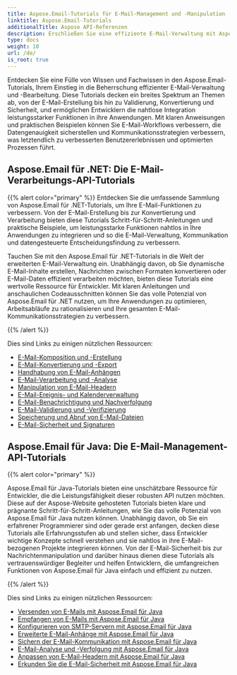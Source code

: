 ```yaml
---
title: Aspose.Email-Tutorials für E-Mail-Management und -Manipulation
linktitle: Aspose.Email-Tutorials
additionalTitle: Aspose API-Referenzen
description: Erschließen Sie eine effiziente E-Mail-Verwaltung mit Aspose.Email-Tutorials. Von der Komposition bis zur Sicherheit beherrschen Sie verschiedene Aspekte für verbesserte Arbeitsabläufe und Benutzererlebnisse.
type: docs
weight: 10
url: /de/
is_root: true
---
```

Entdecken Sie eine Fülle von Wissen und Fachwissen in den Aspose.Email-Tutorials, Ihrem Einstieg in die Beherrschung effizienter E-Mail-Verwaltung und -Bearbeitung. Diese Tutorials decken ein breites Spektrum an Themen ab, von der E-Mail-Erstellung bis hin zu Validierung, Konvertierung und Sicherheit, und ermöglichen Entwicklern die nahtlose Integration leistungsstarker Funktionen in ihre Anwendungen. Mit klaren Anweisungen und praktischen Beispielen können Sie E-Mail-Workflows verbessern, die Datengenauigkeit sicherstellen und Kommunikationsstrategien verbessern, was letztendlich zu verbesserten Benutzererlebnissen und optimierten Prozessen führt.

## Aspose.Email für .NET: Die E-Mail-Verarbeitungs-API-Tutorials
{{% alert color="primary" %}}
Entdecken Sie die umfassende Sammlung von Aspose.Email für .NET-Tutorials, um Ihre E-Mail-Funktionen zu verbessern. Von der E-Mail-Erstellung bis zur Konvertierung und Verarbeitung bieten diese Tutorials Schritt-für-Schritt-Anleitungen und praktische Beispiele, um leistungsstarke Funktionen nahtlos in Ihre Anwendungen zu integrieren und so die E-Mail-Verwaltung, Kommunikation und datengesteuerte Entscheidungsfindung zu verbessern.

Tauchen Sie mit den Aspose.Email für .NET-Tutorials in die Welt der erweiterten E-Mail-Verwaltung ein. Unabhängig davon, ob Sie dynamische E-Mail-Inhalte erstellen, Nachrichten zwischen Formaten konvertieren oder E-Mail-Daten effizient verarbeiten möchten, bieten diese Tutorials eine wertvolle Ressource für Entwickler. Mit klaren Anleitungen und anschaulichen Codeausschnitten können Sie das volle Potenzial von Aspose.Email für .NET nutzen, um Ihre Anwendungen zu optimieren, Arbeitsabläufe zu rationalisieren und Ihre gesamten E-Mail-Kommunikationsstrategien zu verbessern.

{{% /alert %}}

Dies sind Links zu einigen nützlichen Ressourcen:
- [E-Mail-Komposition und -Erstellung](./net/email-composition-and-creation/)
- [E-Mail-Konvertierung und -Export](./net/email-conversion-and-export/)
- [Handhabung von E-Mail-Anhängen](./net/email-attachment-handling/)
- [E-Mail-Verarbeitung und -Analyse](./net/email-processing-and-analysis/)
- [Manipulation von E-Mail-Headern](./net/email-header-manipulation/)
- [E-Mail-Ereignis- und Kalenderverwaltung](./net/email-event-and-calendar-handling/)
- [E-Mail-Benachrichtigung und Nachverfolgung](./net/email-notification-and-tracking/)
- [E-Mail-Validierung und -Verifizierung](./net/email-validation-and-verification/)
- [Speicherung und Abruf von E-Mail-Dateien](./net/email-file-storage-and-retrieval/)
- [E-Mail-Sicherheit und Signaturen](./net/email-security-and-signatures/)

## Aspose.Email für Java: Die E-Mail-Management-API-Tutorials
{{% alert color="primary" %}}

Aspose.Email für Java-Tutorials bieten eine unschätzbare Ressource für Entwickler, die die Leistungsfähigkeit dieser robusten API nutzen möchten. Diese auf der Aspose-Website gehosteten Tutorials bieten klare und prägnante Schritt-für-Schritt-Anleitungen, wie Sie das volle Potenzial von Aspose.Email für Java nutzen können. Unabhängig davon, ob Sie ein erfahrener Programmierer sind oder gerade erst anfangen, decken diese Tutorials alle Erfahrungsstufen ab und stellen sicher, dass Entwickler wichtige Konzepte schnell verstehen und sie nahtlos in ihre E-Mail-bezogenen Projekte integrieren können. Von der E-Mail-Sicherheit bis zur Nachrichtenmanipulation und darüber hinaus dienen diese Tutorials als vertrauenswürdiger Begleiter und helfen Entwicklern, die umfangreichen Funktionen von Aspose.Email für Java einfach und effizient zu nutzen.


{{% /alert %}}

Dies sind Links zu einigen nützlichen Ressourcen:
- [Versenden von E-Mails mit Aspose.Email für Java](./java/sending-emails/)
- [Empfangen von E-Mails mit Aspose.Email für Java](./java/receiving-emails/)
- [Konfigurieren von SMTP-Servern mit Aspose.Email für Java](./java/configuring-smtp-servers/)
- [Erweiterte E-Mail-Anhänge mit Aspose.Email für Java](./java/advanced-email-attachments/)
- [Sichern der E-Mail-Kommunikation mit Aspose.Email für Java](./java/securing-email-communications/)
- [E-Mail-Analyse und -Verfolgung mit Aspose.Email für Java](./java/email-analytics-and-tracking/)
- [Anpassen von E-Mail-Headern mit Aspose.Email für Java](./java/customizing-email-headers/)
- [Erkunden Sie die E-Mail-Sicherheit mit Aspose.Email für Java](./java/exploring-email-security/)